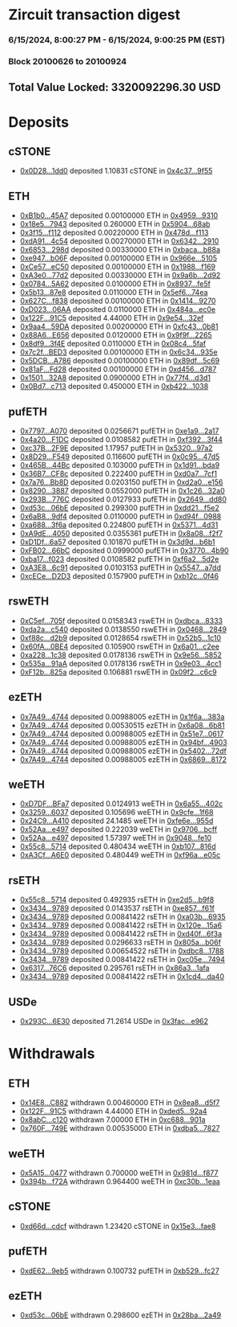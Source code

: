 # Zircuit transaction digest
### 6/15/2024, 8:00:27 PM - 6/15/2024, 9:00:25 PM (EST)
### Block 20100626 to 20100924

## Total Value Locked: 3320092296.30 USD

# Deposits
## cSTONE
- [0x0D28...1dd0](https://etherscan.io/address/0x0D280E4b6511E626b4C3e557de9F35E8B0e61dd0) deposited 1.10831 cSTONE in [0x4c37...9f55](https://etherscan.io/tx/0x0D280E4b6511E626b4C3e557de9F35E8B0e61dd0)
## ETH
- [0xB1b0...45A7](https://etherscan.io/address/0xB1b0520Ca5107Dfa606820e8bd74BE37315045A7) deposited 0.00100000 ETH in [0x4959...9310](https://etherscan.io/tx/0xB1b0520Ca5107Dfa606820e8bd74BE37315045A7)
- [0x18e5...7943](https://etherscan.io/address/0x18e5baf740962A997b7f4098C2C28527BFE57943) deposited 0.260000 ETH in [0x5904...68ab](https://etherscan.io/tx/0x18e5baf740962A997b7f4098C2C28527BFE57943)
- [0x3f15...f112](https://etherscan.io/address/0x3f15c4cFB17E62d24679145AC50ba9F48fd8f112) deposited 0.00220000 ETH in [0x478d...f113](https://etherscan.io/tx/0x3f15c4cFB17E62d24679145AC50ba9F48fd8f112)
- [0xdA91...4c54](https://etherscan.io/address/0xdA91A4C458F89Df982DB389f1ae5CFC275E84c54) deposited 0.00270000 ETH in [0x6342...2910](https://etherscan.io/tx/0xdA91A4C458F89Df982DB389f1ae5CFC275E84c54)
- [0x6853...298d](https://etherscan.io/address/0x6853CeC871549303F3cE76cdb62713F90d13298d) deposited 0.00330000 ETH in [0xbaca...b88a](https://etherscan.io/tx/0x6853CeC871549303F3cE76cdb62713F90d13298d)
- [0xe947...b06F](https://etherscan.io/address/0xe94785b17a982c2324B5e1e5E7F642DC9530b06F) deposited 0.00100000 ETH in [0x966e...5105](https://etherscan.io/tx/0xe94785b17a982c2324B5e1e5E7F642DC9530b06F)
- [0xCe57...eC50](https://etherscan.io/address/0xCe57BF94e85807e56e92E13a321fedaF69F2eC50) deposited 0.00100000 ETH in [0x1988...f169](https://etherscan.io/tx/0xCe57BF94e85807e56e92E13a321fedaF69F2eC50)
- [0xA3e0...77d2](https://etherscan.io/address/0xA3e069A2aB76D98f728cBb8Ea540E9520e5877d2) deposited 0.00330000 ETH in [0x9a6b...2d92](https://etherscan.io/tx/0xA3e069A2aB76D98f728cBb8Ea540E9520e5877d2)
- [0x0784...5A62](https://etherscan.io/address/0x078426bBa81a100BaC169441170A2ED198865A62) deposited 0.0100000 ETH in [0x8937...fe5f](https://etherscan.io/tx/0x078426bBa81a100BaC169441170A2ED198865A62)
- [0x5b13...87e8](https://etherscan.io/address/0x5b139Bb444fd13897815e9Cb470B1cA8Dcb487e8) deposited 0.0110000 ETH in [0x5ef6...74ea](https://etherscan.io/tx/0x5b139Bb444fd13897815e9Cb470B1cA8Dcb487e8)
- [0x627C...f838](https://etherscan.io/address/0x627C0F4fbE06cfacE2c7f092C4C5a415d1f0f838) deposited 0.00100000 ETH in [0x1414...9270](https://etherscan.io/tx/0x627C0F4fbE06cfacE2c7f092C4C5a415d1f0f838)
- [0xD023...06AA](https://etherscan.io/address/0xD0236dEAD9e2f8E338eA808c92181a74c17D06AA) deposited 0.0110000 ETH in [0x484a...ec0e](https://etherscan.io/tx/0xD0236dEAD9e2f8E338eA808c92181a74c17D06AA)
- [0x122F...91C5](https://etherscan.io/address/0x122F4990a1650E27C8249ad599aBcfc57d0891C5) deposited 4.44000 ETH in [0x9e54...32ef](https://etherscan.io/tx/0x122F4990a1650E27C8249ad599aBcfc57d0891C5)
- [0x9aa4...59DA](https://etherscan.io/address/0x9aa4B6936Ce0804DB3eB31E8406ab5628B3459DA) deposited 0.00200000 ETH in [0xfc43...0b81](https://etherscan.io/tx/0x9aa4B6936Ce0804DB3eB31E8406ab5628B3459DA)
- [0x88A6...E656](https://etherscan.io/address/0x88A67B6d8DA912a3a483662e31718B5ad8e4E656) deposited 0.0120000 ETH in [0x9f9f...2265](https://etherscan.io/tx/0x88A67B6d8DA912a3a483662e31718B5ad8e4E656)
- [0x8df9...3f4E](https://etherscan.io/address/0x8df9bE12aF4aA508e8701edAeF8d974b06593f4E) deposited 0.0110000 ETH in [0x08c4...5faf](https://etherscan.io/tx/0x8df9bE12aF4aA508e8701edAeF8d974b06593f4E)
- [0x7c2f...BED3](https://etherscan.io/address/0x7c2fD946DbC7BDb6DA25d9d13Dcf559DC7aaBED3) deposited 0.00100000 ETH in [0x6c34...935e](https://etherscan.io/tx/0x7c2fD946DbC7BDb6DA25d9d13Dcf559DC7aaBED3)
- [0x5DCB...A786](https://etherscan.io/address/0x5DCB8Cd37C76D476Fc12FB5850b1a4043C36A786) deposited 0.00100000 ETH in [0x89df...5c69](https://etherscan.io/tx/0x5DCB8Cd37C76D476Fc12FB5850b1a4043C36A786)
- [0x81aF...Fd28](https://etherscan.io/address/0x81aFf4FeE32e683cdFaf6404f89Ad8c7DcAAFd28) deposited 0.00100000 ETH in [0xd456...d787](https://etherscan.io/tx/0x81aFf4FeE32e683cdFaf6404f89Ad8c7DcAAFd28)
- [0x1501...32A8](https://etherscan.io/address/0x1501A8dbAA2c7C836DC13cA1fF616325ac4432A8) deposited 0.0900000 ETH in [0x77f4...d3d1](https://etherscan.io/tx/0x1501A8dbAA2c7C836DC13cA1fF616325ac4432A8)
- [0x0Bd7...c713](https://etherscan.io/address/0x0Bd75Ff36569BA0642DE1Ad4eB056FcFdf72c713) deposited 0.450000 ETH in [0xb422...1038](https://etherscan.io/tx/0x0Bd75Ff36569BA0642DE1Ad4eB056FcFdf72c713)
## pufETH
- [0x7797...A070](https://etherscan.io/address/0x779759a7B6e50Ad4216e89B7Add70A848B6dA070) deposited 0.0256671 pufETH in [0xe1a9...2a17](https://etherscan.io/tx/0x779759a7B6e50Ad4216e89B7Add70A848B6dA070)
- [0x4a20...F1DC](https://etherscan.io/address/0x4a206869229ECddFC01bAd754b435198bbc3F1DC) deposited 0.0108582 pufETH in [0xf392...3f44](https://etherscan.io/tx/0x4a206869229ECddFC01bAd754b435198bbc3F1DC)
- [0xc37B...2F9E](https://etherscan.io/address/0xc37B75b8362c2D98ED7d90191E19e92433872F9E) deposited 1.17957 pufETH in [0x5320...97a2](https://etherscan.io/tx/0xc37B75b8362c2D98ED7d90191E19e92433872F9E)
- [0x8D29...F549](https://etherscan.io/address/0x8D290F2ED734840Eb1b9b0F8b6be9B37949FF549) deposited 0.116600 pufETH in [0x0c95...47d5](https://etherscan.io/tx/0x8D290F2ED734840Eb1b9b0F8b6be9B37949FF549)
- [0x465B...44Bc](https://etherscan.io/address/0x465B3296eAfE013B6a42F52691beC812f55744Bc) deposited 0.103000 pufETH in [0x1d91...bda9](https://etherscan.io/tx/0x465B3296eAfE013B6a42F52691beC812f55744Bc)
- [0x36B7...CF8c](https://etherscan.io/address/0x36B7b1597dDAaaA2966D0Af9Bc1cB1314b55CF8c) deposited 0.222400 pufETH in [0xd0a7...7cf1](https://etherscan.io/tx/0x36B7b1597dDAaaA2966D0Af9Bc1cB1314b55CF8c)
- [0x7a76...Bb8D](https://etherscan.io/address/0x7a765536C373fD3FacfB8edD032B6BDAC06BBb8D) deposited 0.0203150 pufETH in [0xd2a0...e156](https://etherscan.io/tx/0x7a765536C373fD3FacfB8edD032B6BDAC06BBb8D)
- [0x8290...3887](https://etherscan.io/address/0x82901e496b238487e3b3C1b24a2746B3947B3887) deposited 0.0552000 pufETH in [0x1c26...32a0](https://etherscan.io/tx/0x82901e496b238487e3b3C1b24a2746B3947B3887)
- [0x293B...776C](https://etherscan.io/address/0x293BF82bC654618947640d18Ad0b666dE7e9776C) deposited 0.0127933 pufETH in [0x2649...dd80](https://etherscan.io/tx/0x293BF82bC654618947640d18Ad0b666dE7e9776C)
- [0xd53c...06bE](https://etherscan.io/address/0xd53cd07DDbf93d2521dE6Ea17C9D8D7396e606bE) deposited 0.299300 pufETH in [0xdd21...f5e2](https://etherscan.io/tx/0xd53cd07DDbf93d2521dE6Ea17C9D8D7396e606bE)
- [0x6aB8...9df4](https://etherscan.io/address/0x6aB8A6063d93A9b95DcBC50fe984dF81eafA9df4) deposited 0.0110000 pufETH in [0xd94f...0988](https://etherscan.io/tx/0x6aB8A6063d93A9b95DcBC50fe984dF81eafA9df4)
- [0xa688...3f6a](https://etherscan.io/address/0xa6881BcAA919d9923C9381d0fB8608cA984d3f6a) deposited 0.224800 pufETH in [0x5371...4d31](https://etherscan.io/tx/0xa6881BcAA919d9923C9381d0fB8608cA984d3f6a)
- [0xA9dE...4050](https://etherscan.io/address/0xA9dE2c3D60343bf794192C835038147FA0674050) deposited 0.0355361 pufETH in [0x8a08...f2f7](https://etherscan.io/tx/0xA9dE2c3D60343bf794192C835038147FA0674050)
- [0xD1Df...6a57](https://etherscan.io/address/0xD1Dfc20C9B4b14DFbC3E3b7e61cb326A4A576a57) deposited 0.101870 pufETH in [0x3d9d...b6b1](https://etherscan.io/tx/0xD1Dfc20C9B4b14DFbC3E3b7e61cb326A4A576a57)
- [0xFB02...66bC](https://etherscan.io/address/0xFB022d3a771AB414Bec190eC099Fa0d1f08466bC) deposited 0.0999000 pufETH in [0x3770...4b90](https://etherscan.io/tx/0xFB022d3a771AB414Bec190eC099Fa0d1f08466bC)
- [0xba17...f023](https://etherscan.io/address/0xba17DE69a9E81063997F5c6Be41c7FC0B35Ef023) deposited 0.0108582 pufETH in [0xf6a2...5d2e](https://etherscan.io/tx/0xba17DE69a9E81063997F5c6Be41c7FC0B35Ef023)
- [0xA3E8...6c91](https://etherscan.io/address/0xA3E84d718616Dcc233116cD0457779798d0d6c91) deposited 0.0103153 pufETH in [0x5547...a7dd](https://etherscan.io/tx/0xA3E84d718616Dcc233116cD0457779798d0d6c91)
- [0xcECe...D2D3](https://etherscan.io/address/0xcECe08798187A9BB634579dCAEEF30843730D2D3) deposited 0.157900 pufETH in [0xb12c...0f46](https://etherscan.io/tx/0xcECe08798187A9BB634579dCAEEF30843730D2D3)
## rswETH
- [0xC5ef...705f](https://etherscan.io/address/0xC5ef1c1812F6987433C4286B5aa363c677Dc705f) deposited 0.0158343 rswETH in [0xdbca...8333](https://etherscan.io/tx/0xC5ef1c1812F6987433C4286B5aa363c677Dc705f)
- [0xda2a...c540](https://etherscan.io/address/0xda2af40561d903bfaB13e8D5b63C1D43DbEBc540) deposited 0.0138550 rswETH in [0x0468...2849](https://etherscan.io/tx/0xda2af40561d903bfaB13e8D5b63C1D43DbEBc540)
- [0xf88c...d2b9](https://etherscan.io/address/0xf88c0F055ED87b83f9d038763119f75bC64ad2b9) deposited 0.0128654 rswETH in [0x52b5...1c10](https://etherscan.io/tx/0xf88c0F055ED87b83f9d038763119f75bC64ad2b9)
- [0x60fA...0BE4](https://etherscan.io/address/0x60fA1608800987714Ef8a08cC9ECd643a39b0BE4) deposited 0.105900 rswETH in [0x6a01...c2ee](https://etherscan.io/tx/0x60fA1608800987714Ef8a08cC9ECd643a39b0BE4)
- [0xa228...1c38](https://etherscan.io/address/0xa2280eb12dcD7660B67804f05A16f1eb9dC71c38) deposited 0.0178136 rswETH in [0x9e56...5852](https://etherscan.io/tx/0xa2280eb12dcD7660B67804f05A16f1eb9dC71c38)
- [0x535a...91aA](https://etherscan.io/address/0x535a7094B9D422cFc3c91a341783c45B38f391aA) deposited 0.0178136 rswETH in [0x9e03...4cc1](https://etherscan.io/tx/0x535a7094B9D422cFc3c91a341783c45B38f391aA)
- [0xF12b...825a](https://etherscan.io/address/0xF12b624D2212c1A49Ea45Af39b03d5242E83825a) deposited 0.106881 rswETH in [0x09f2...c6c9](https://etherscan.io/tx/0xF12b624D2212c1A49Ea45Af39b03d5242E83825a)
## ezETH
- [0x7A49...4744](https://etherscan.io/address/0x7A493Be5c2ce014cD049Bf178a1ac0Db1B434744) deposited 0.00988005 ezETH in [0x1f6a...383a](https://etherscan.io/tx/0x7A493Be5c2ce014cD049Bf178a1ac0Db1B434744)
- [0x7A49...4744](https://etherscan.io/address/0x7A493Be5c2ce014cD049Bf178a1ac0Db1B434744) deposited 0.00530515 ezETH in [0x6a08...6b81](https://etherscan.io/tx/0x7A493Be5c2ce014cD049Bf178a1ac0Db1B434744)
- [0x7A49...4744](https://etherscan.io/address/0x7A493Be5c2ce014cD049Bf178a1ac0Db1B434744) deposited 0.00988005 ezETH in [0x51e7...0617](https://etherscan.io/tx/0x7A493Be5c2ce014cD049Bf178a1ac0Db1B434744)
- [0x7A49...4744](https://etherscan.io/address/0x7A493Be5c2ce014cD049Bf178a1ac0Db1B434744) deposited 0.00988005 ezETH in [0x94bf...4903](https://etherscan.io/tx/0x7A493Be5c2ce014cD049Bf178a1ac0Db1B434744)
- [0x7A49...4744](https://etherscan.io/address/0x7A493Be5c2ce014cD049Bf178a1ac0Db1B434744) deposited 0.00988005 ezETH in [0x5402...72df](https://etherscan.io/tx/0x7A493Be5c2ce014cD049Bf178a1ac0Db1B434744)
- [0x7A49...4744](https://etherscan.io/address/0x7A493Be5c2ce014cD049Bf178a1ac0Db1B434744) deposited 0.00988005 ezETH in [0x6869...8172](https://etherscan.io/tx/0x7A493Be5c2ce014cD049Bf178a1ac0Db1B434744)
## weETH
- [0xD7DF...BFa7](https://etherscan.io/address/0xD7DF7E085214743530afF339aFC420c7c720BFa7) deposited 0.0124913 weETH in [0x6a55...402c](https://etherscan.io/tx/0xD7DF7E085214743530afF339aFC420c7c720BFa7)
- [0x3259...6037](https://etherscan.io/address/0x3259EE2e568B8157FF4ce084c345EB25349B6037) deposited 0.105696 weETH in [0x9cfe...1f68](https://etherscan.io/tx/0x3259EE2e568B8157FF4ce084c345EB25349B6037)
- [0x24C9...A410](https://etherscan.io/address/0x24C93B882f99EA11A72C070A2B2c44E224C8A410) deposited 24.1485 weETH in [0xfe6e...955d](https://etherscan.io/tx/0x24C93B882f99EA11A72C070A2B2c44E224C8A410)
- [0x52Aa...e497](https://etherscan.io/address/0x52Aa899454998Be5b000Ad077a46Bbe360F4e497) deposited 0.222039 weETH in [0x9706...bcff](https://etherscan.io/tx/0x52Aa899454998Be5b000Ad077a46Bbe360F4e497)
- [0x52Aa...e497](https://etherscan.io/address/0x52Aa899454998Be5b000Ad077a46Bbe360F4e497) deposited 1.57397 weETH in [0x9048...fe10](https://etherscan.io/tx/0x52Aa899454998Be5b000Ad077a46Bbe360F4e497)
- [0x55c8...5714](https://etherscan.io/address/0x55c86fdFFe4Beb04100c3530B9698A4DD96d5714) deposited 0.480434 weETH in [0xb107...816d](https://etherscan.io/tx/0x55c86fdFFe4Beb04100c3530B9698A4DD96d5714)
- [0xA3Cf...A6E0](https://etherscan.io/address/0xA3Cf935D6BfC8BaE046Ae6ED5608f863a2B9A6E0) deposited 0.480449 weETH in [0xf96a...e05c](https://etherscan.io/tx/0xA3Cf935D6BfC8BaE046Ae6ED5608f863a2B9A6E0)
## rsETH
- [0x55c8...5714](https://etherscan.io/address/0x55c86fdFFe4Beb04100c3530B9698A4DD96d5714) deposited 0.492935 rsETH in [0xe2d5...b9f8](https://etherscan.io/tx/0x55c86fdFFe4Beb04100c3530B9698A4DD96d5714)
- [0x3434...9789](https://etherscan.io/address/0x34349c5569e7B846c3558961552D2202760A9789) deposited 0.0143537 rsETH in [0xe857...f61f](https://etherscan.io/tx/0x34349c5569e7B846c3558961552D2202760A9789)
- [0x3434...9789](https://etherscan.io/address/0x34349c5569e7B846c3558961552D2202760A9789) deposited 0.00841422 rsETH in [0xa03b...6935](https://etherscan.io/tx/0x34349c5569e7B846c3558961552D2202760A9789)
- [0x3434...9789](https://etherscan.io/address/0x34349c5569e7B846c3558961552D2202760A9789) deposited 0.00841422 rsETH in [0x120e...15a6](https://etherscan.io/tx/0x34349c5569e7B846c3558961552D2202760A9789)
- [0x3434...9789](https://etherscan.io/address/0x34349c5569e7B846c3558961552D2202760A9789) deposited 0.00841422 rsETH in [0xd40f...6f3a](https://etherscan.io/tx/0x34349c5569e7B846c3558961552D2202760A9789)
- [0x3434...9789](https://etherscan.io/address/0x34349c5569e7B846c3558961552D2202760A9789) deposited 0.0296633 rsETH in [0x805a...b06f](https://etherscan.io/tx/0x34349c5569e7B846c3558961552D2202760A9789)
- [0x3434...9789](https://etherscan.io/address/0x34349c5569e7B846c3558961552D2202760A9789) deposited 0.00654522 rsETH in [0xdbc8...1788](https://etherscan.io/tx/0x34349c5569e7B846c3558961552D2202760A9789)
- [0x3434...9789](https://etherscan.io/address/0x34349c5569e7B846c3558961552D2202760A9789) deposited 0.00841422 rsETH in [0xc05e...7494](https://etherscan.io/tx/0x34349c5569e7B846c3558961552D2202760A9789)
- [0x6317...76C6](https://etherscan.io/address/0x6317A9aA1403fB356E5183B34D1C5d4d9DE176C6) deposited 0.295761 rsETH in [0x86a3...1afa](https://etherscan.io/tx/0x6317A9aA1403fB356E5183B34D1C5d4d9DE176C6)
- [0x3434...9789](https://etherscan.io/address/0x34349c5569e7B846c3558961552D2202760A9789) deposited 0.00841422 rsETH in [0x1cd4...da40](https://etherscan.io/tx/0x34349c5569e7B846c3558961552D2202760A9789)
## USDe
- [0x293C...6E30](https://etherscan.io/address/0x293C6937D8D82e05B01335F7B33FBA0c8e256E30) deposited 71.2614 USDe in [0x3fac...e962](https://etherscan.io/tx/0x293C6937D8D82e05B01335F7B33FBA0c8e256E30)
# Withdrawals
## ETH
- [0x14E8...C882](https://etherscan.io/address/0x14E809B92B25B56f5EB45690C107b72764F9C882) withdrawn 0.00460000 ETH in [0x8ea8...d5f7](https://etherscan.io/tx/0x14E809B92B25B56f5EB45690C107b72764F9C882)
- [0x122F...91C5](https://etherscan.io/address/0x122F4990a1650E27C8249ad599aBcfc57d0891C5) withdrawn 4.44000 ETH in [0xded5...92a4](https://etherscan.io/tx/0x122F4990a1650E27C8249ad599aBcfc57d0891C5)
- [0x8abC...c120](https://etherscan.io/address/0x8abC1FF71425Ad670F7f44b8D27c5f9b835dc120) withdrawn 7.00000 ETH in [0xc688...901a](https://etherscan.io/tx/0x8abC1FF71425Ad670F7f44b8D27c5f9b835dc120)
- [0x760F...749E](https://etherscan.io/address/0x760Ffd8EA75bD798b73F01A6808921795711749E) withdrawn 0.00535000 ETH in [0xdba5...7827](https://etherscan.io/tx/0x760Ffd8EA75bD798b73F01A6808921795711749E)
## weETH
- [0x5A15...0477](https://etherscan.io/address/0x5A150AA1dE8CbB8bD3754a8ABAb24e2Cfe030477) withdrawn 0.700000 weETH in [0x981d...f877](https://etherscan.io/tx/0x5A150AA1dE8CbB8bD3754a8ABAb24e2Cfe030477)
- [0x394b...f72A](https://etherscan.io/address/0x394bbB5f3020bab3F786c51821508F683A20f72A) withdrawn 0.964400 weETH in [0xc30b...1eaa](https://etherscan.io/tx/0x394bbB5f3020bab3F786c51821508F683A20f72A)
## cSTONE
- [0xd66d...cdcf](https://etherscan.io/address/0xd66dfDbA7Cf6375a734Ef82A93bA18b020D3cdcf) withdrawn 1.23420 cSTONE in [0x15e3...fae8](https://etherscan.io/tx/0xd66dfDbA7Cf6375a734Ef82A93bA18b020D3cdcf)
## pufETH
- [0xdE62...9eb5](https://etherscan.io/address/0xdE624F2E3F15Ae85618691A38f78AB86eFF89eb5) withdrawn 0.100732 pufETH in [0xb529...fc27](https://etherscan.io/tx/0xdE624F2E3F15Ae85618691A38f78AB86eFF89eb5)
## ezETH
- [0xd53c...06bE](https://etherscan.io/address/0xd53cd07DDbf93d2521dE6Ea17C9D8D7396e606bE) withdrawn 0.298600 ezETH in [0x28ba...2a49](https://etherscan.io/tx/0xd53cd07DDbf93d2521dE6Ea17C9D8D7396e606bE)
